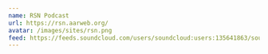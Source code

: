 ```yaml
---
name: RSN Podcast
url: https://rsn.aarweb.org/
avatar: /images/sites/rsn.png
feed: https://feeds.soundcloud.com/users/soundcloud:users:135641863/sounds.rss
---
```


